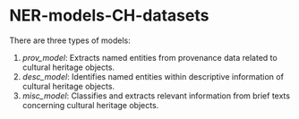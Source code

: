 ﻿# NER-models-CH-datasets

There are three types of models:

 1. *prov_model*: Extracts named entities from provenance data related to cultural heritage objects.
 2. *desc_model*: Identifies named entities within descriptive information of cultural heritage objects.
 3. *misc_model*: Classifies and extracts relevant information from brief texts concerning cultural heritage objects.

